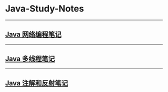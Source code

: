 # Java-Study-Notes

***
## [Java 网络编程笔记](https://github.com/JiaZhengJingXianSheng/Java-Study-Notes/blob/main/Java-%E7%BD%91%E7%BB%9C%E7%BC%96%E7%A8%8B/Java%20%E7%BD%91%E7%BB%9C%E7%BC%96%E7%A8%8B.md)

***
## [Java 多线程笔记](https://github.com/JiaZhengJingXianSheng/Java-Study-Notes/blob/main/Java-%E5%A4%9A%E7%BA%BF%E7%A8%8B/Java%20%E5%A4%9A%E7%BA%BF%E7%A8%8B.md)

***
## [Java 注解和反射笔记](https://github.com/JiaZhengJingXianSheng/Java-Study-Notes/blob/main/Java-%E6%B3%A8%E8%A7%A3%E5%92%8C%E5%8F%8D%E5%B0%84/Java%20%E6%B3%A8%E8%A7%A3%E5%92%8C%E5%8F%8D%E5%B0%84.md)
